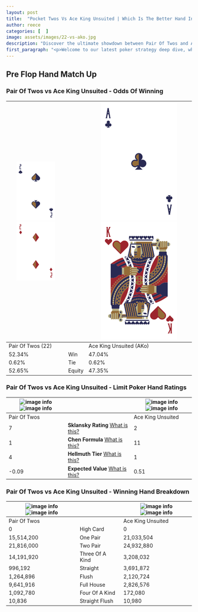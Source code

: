 ```yaml
---
layout: post
title:  "Pocket Twos Vs Ace King Unsuited | Which Is The Better Hand In Poker? A Complete Guide"
author: reece
categories: [  ]
image: assets/images/22-vs-ako.jpg
description: "Discover the ultimate showdown between Pair Of Twos and Ace King Unsuited in poker! Uncover the odds, strategies, and scenarios where one hand triumphs over the other. Get ready to up your poker game with this thrilling analysis."
first_paragraph: "<p>Welcome to our latest poker strategy deep dive, where we're pitting two distinct hands against each other in a high-stakes showdown: Pair Of Twos vs Ace King Unsuited.</p><p>In the dynamic world of poker, every decision counts, and knowing which hand holds the upper hand is key to your success at the table.</p><p>In this article, we'll dissect these two hands, explore the scenarios where one dominates the other, and equip you with the knowledge to make strategic choices that can tip the odds in your favor.</p><p>Get ready to unravel the intriguing dynamics of these poker hands and elevate your game to new heights.</p>"
---
```




[comment]: # (sp0)

## Pre Flop Hand Match Up

<div class="table hand-ratings" markdown="1"> 



### Pair Of Twos vs Ace King Unsuited - Odds Of Winning


    
| ![image info](assets/images/hand1/2.png) ![image info](assets/images/hand1/2o.png) |  | ![image info](assets/images/hand2/A.png) ![image info](assets/images/hand2/ko.png) |
| -------- | -------- | -------- |
| Pair Of Twos (22) |  | Ace King Unsuited (AKo) |
| 52.34% | Win | 47.04% |
| 0.62% | Tie | 0.62% |
| 52.65% | Equity | 47.35% |




[comment]: # (sp1)



### Pair Of Twos vs Ace King Unsuited - Limit Poker Hand Ratings


    
| ![image info](https://www.riverpairs.com/assets/images/hand1/2.png) ![image info](https://www.riverpairs.com/assets/images/hand1/2o.png) |  | ![image info](https://www.riverpairs.com/assets/images/hand2/A.png) ![image info](https://www.riverpairs.com/assets/images/hand2/ko.png) |
| -------- | -------- | -------- |
| Pair Of Twos |  | Ace King Unsuited |
| 7 | **Sklansky Rating** [What is this?](/sklansky-rating-explained) | 2 |
| 1 | **Chen Formula** [What is this?](/chen-formula-explained) | 11 |
| 4 | **Hellmuth Tier** [What is this?](/Hellmuth-tier-explained) | 1 |
| -0.09 | **Expected Value** [What is this?](/expected-value-explained) | 0.51 |




[comment]: # (sp2)



### Pair Of Twos vs Ace King Unsuited - Winning Hand Breakdown


    
| ![image info](https://www.riverpairs.com/assets/images/hand1/2.png) ![image info](https://www.riverpairs.com/assets/images/hand1/2o.png) |  | ![image info](https://www.riverpairs.com/assets/images/hand2/A.png) ![image info](https://www.riverpairs.com/assets/images/hand2/ko.png) |
| -------- | -------- | -------- |
| Pair Of Twos |  | Ace King Unsuited |
| 0 | High Card | 0 |
| 15,514,200 | One Pair | 21,033,504 |
| 21,816,000 | Two Pair | 24,932,880 |
| 14,191,920 | Three Of A Kind | 3,208,032 |
| 996,192 | Straight | 3,691,872 |
| 1,264,896 | Flush | 2,120,724 |
| 9,641,916 | Full House | 2,826,576 |
| 1,092,780 | Four Of A Kind | 172,080 |
| 10,836 | Straight Flush | 10,980 |




[comment]: # (sp3)



</div>

[comment]: # (sp4)



[comment]: # (sp5)


